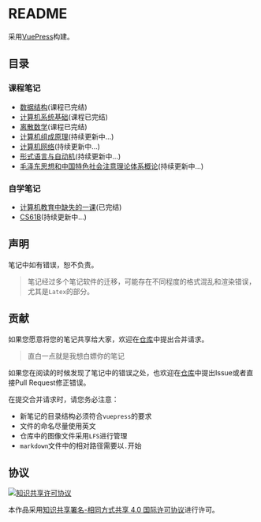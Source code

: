 # README

采用[VuePress](https://vuepress.vuejs.org/zh/)构建。

## 目录

### 课程笔记

* [数据结构](/data-structure/)(课程已完结)
* [计算机系统基础](/csapp/)(课程已完结)
* [离散数学](/discrete-math/)(课程已完结)
* [计算机组成原理](/computer-architecture/)(持续更新中...)
* [计算机网络](/computer-networks/)(持续更新中...)
* [形式语言与自动机](/formal-language/)(持续更新中...)
* [毛泽东思想和中国特色社会注意理论体系概论](/socialist/)(持续更新中...)

### 自学笔记

* [计算机教育中缺失的一课](/missing-semester/)(已完结)
* [CS61B](/CS61B/)(持续更新中...)

## 声明

笔记中如有错误，恕不负责。

> 笔记经过多个笔记软件的迁移，可能存在不同程度的格式混乱和渲染错误，尤其是`Latex`的部分。

## 贡献

如果您愿意将您的笔记共享给大家，欢迎在[仓库](https://github.com/jackfiled/wiki)中提出合并请求。

> 直白一点就是我想白嫖你的笔记

如果您在阅读的时候发现了笔记中的错误之处，也欢迎在[仓库](https://github.com/jackfiled/wiki)中提出Issue或者直接Pull Request修正错误。

在提交合并请求时，请您务必注意：

- 新笔记的目录结构必须符合`vuepress`的要求
- 文件的命名尽量使用英文
- 仓库中的图像文件采用`LFS`进行管理
- `markdown`文件中的相对路径需要以`.`开始

## 协议

<a rel="license" href="http://creativecommons.org/licenses/by-sa/4.0/"><img alt="知识共享许可协议" style="border-width:0" src="https://i.creativecommons.org/l/by-sa/4.0/88x31.png" /></a>

本作品采用<a rel="license" href="http://creativecommons.org/licenses/by-sa/4.0/">知识共享署名-相同方式共享 4.0 国际许可协议</a>进行许可。

‍
